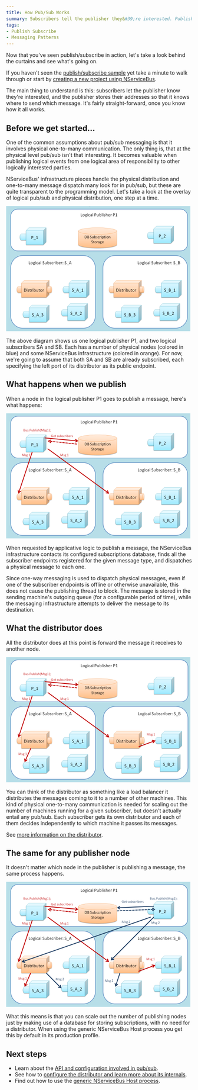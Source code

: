```yaml
---
title: How Pub/Sub Works
summary: Subscribers tell the publisher they&#39;re interested. Publishers store addresses for sending messages.
tags:
- Publish Subscribe
- Messaging Patterns
---
```


Now that you've seen publish/subscribe in action, let's take a look behind the curtains and see what's going on.

If you haven't seen the [publish/subscribe sample](/samples/pubsub/sample.md) yet take a minute to walk through or start by [creating a new project using NServiceBus](nservicebus-step-by-step-guide.md).

The main thing to understand is this: subscribers let the publisher know they're interested, and the publisher stores their addresses so that it knows where to send which message. It's fairly straight-forward, once you know how it all works.

## Before we get started...

One of the common assumptions about pub/sub messaging is that it involves physical one-to-many communication. The only thing is, that at the physical level pub/sub isn't that interesting. It becomes valuable when publishing logical events from one logical area of responsibility to other logically interested parties.

NServiceBus' infrastructure pieces handle the physical distribution and one-to-many message dispatch many look for in pub/sub, but these are quite transparent to the programming model. Let's take a look at the overlay of logical pub/sub and physical distribution, one step at a time.

![logical pub/sub and physical distribution 1](nservicebus-pubsub-1.png)

The above diagram shows us one logical publisher P1, and two logical subscribers SA and SB. Each has a number of physical nodes (colored in blue) and some NServiceBus infrastructure (colored in orange). For now, we're going to assume that both SA and SB are already subscribed, each specifying the left port of its distributor as its public endpoint.

## What happens when we publish

When a node in the logical publisher P1 goes to publish a message, here's what happens:

![logical pub/sub and physical distribution 2](nservicebus-pubsub-2.png)

When requested by applicative logic to publish a message, the NServiceBus infrastructure contacts its configured subscriptions database, finds all the subscriber endpoints registered for the given message type, and dispatches a physical message to each one.

Since one-way messaging is used to dispatch physical messages, even if one of the subscriber endpoints is offline or otherwise unavailable, this does not cause the publishing thread to block. The message is stored in the sending machine's outgoing queue (for a configurable period of time), while the messaging infrastructure attempts to deliver the message to its destination.

## What the distributor does

All the distributor does at this point is forward the message it receives to another node.

![logical pub/sub and physical distribution 3](nservicebus-pubsub-3.png)

You can think of the distributor as something like a load balancer it distributes the messages coming to it to a number of other machines. This kind of physical one-to-many communication is needed for scaling out the number of machines running for a given subscriber, but doesn't actually entail any pub/sub. Each subscriber gets its own distributor and each of them decides independently to which machine it passes its messages.

See [more information on the distributor](load-balancing-with-the-distributor.md).

## The same for any publisher node

It doesn't matter which node in the publisher is publishing a message, the same process happens.

![logical pub/sub and physical distribution 4](nservicebus-pubsub-4.png)

What this means is that you can scale out the number of publishing nodes just by making use of a database for storing subscriptions, with no need for a distributor. When using the generic NServiceBus Host process you get this by default in its production profile.

## Next steps

-   Learn about the [API and configuration involved in pub/sub](publish-subscribe-configuration.md).
-   See how to [configure the distributor and learn more about its internals](load-balancing-with-the-distributor.md).
-   Find out how to use the [generic NServiceBus Host process](the-nservicebus-host.md).


